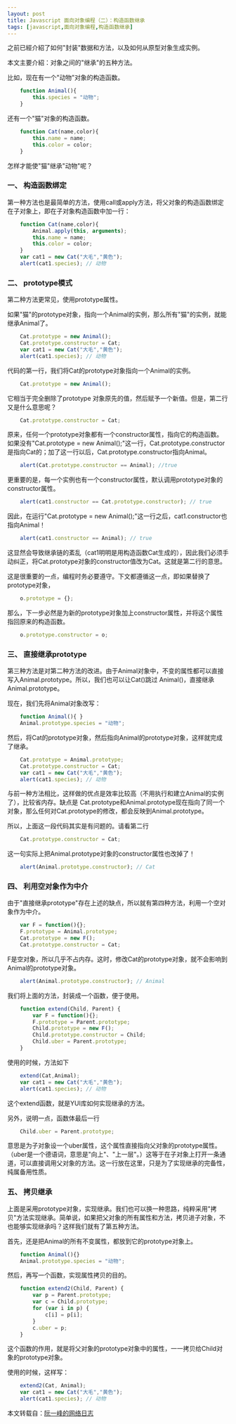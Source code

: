 ```yaml
---
layout: post
title: Javascript 面向对象编程（二）：构造函数继承
tags: [javascript,面向对象编程,构造函数继承]
---
```


之前已經介紹了如何"封装"数据和方法，以及如何从原型对象生成实例。

本文主要介紹：对象之间的"继承"的五种方法。

比如，现在有一个"动物"对象的构造函数。

```javascript
    function Animal(){
        this.species = "动物";
    }
```

还有一个"猫"对象的构造函数。

```javascript
    function Cat(name,color){
        this.name = name;
        this.color = color;
    }
```

怎样才能使"猫"继承"动物"呢？

### 一、 构造函数绑定

第一种方法也是最简单的方法，使用call或apply方法，将父对象的构造函数绑定在子对象上，即在子对象构造函数中加一行：

```javascript
    function Cat(name,color){
        Animal.apply(this, arguments);
        this.name = name;
        this.color = color;
    }
    var cat1 = new Cat("大毛","黄色");
    alert(cat1.species); // 动物
```

### 二、 prototype模式

第二种方法更常见，使用prototype属性。

如果"猫"的prototype对象，指向一个Animal的实例，那么所有"猫"的实例，就能继承Animal了。

```javascript
    Cat.prototype = new Animal();
    Cat.prototype.constructor = Cat;
    var cat1 = new Cat("大毛","黄色");
    alert(cat1.species); // 动物
```

代码的第一行，我们将Cat的prototype对象指向一个Animal的实例。

```javascript
    Cat.prototype = new Animal();
```

它相当于完全删除了prototype 对象原先的值，然后赋予一个新值。但是，第二行又是什么意思呢？

```javascript
    Cat.prototype.constructor = Cat;
```

原来，任何一个prototype对象都有一个constructor属性，指向它的构造函数。如果没有"Cat.prototype = new Animal();"这一行，Cat.prototype.constructor是指向Cat的；加了这一行以后，Cat.prototype.constructor指向Animal。

```javascript
    alert(Cat.prototype.constructor == Animal); //true
```

更重要的是，每一个实例也有一个constructor属性，默认调用prototype对象的constructor属性。

```javascript
    alert(cat1.constructor == Cat.prototype.constructor); // true
```

因此，在运行"Cat.prototype = new Animal();"这一行之后，cat1.constructor也指向Animal！
　　
```javascript
    alert(cat1.constructor == Animal); // true
```

这显然会导致继承链的紊乱（cat1明明是用构造函数Cat生成的），因此我们必须手动纠正，将Cat.prototype对象的constructor值改为Cat。这就是第二行的意思。

这是很重要的一点，编程时务必要遵守。下文都遵循这一点，即如果替换了prototype对象，

```javascript
    o.prototype = {};
```

那么，下一步必然是为新的prototype对象加上constructor属性，并将这个属性指回原来的构造函数。

```javascript
    o.prototype.constructor = o;
```

### 三、 直接继承prototype

第三种方法是对第二种方法的改进。由于Animal对象中，不变的属性都可以直接写入Animal.prototype。所以，我们也可以让Cat()跳过 Animal()，直接继承Animal.prototype。

现在，我们先将Animal对象改写：

```javascript
    function Animal(){ }
    Animal.prototype.species = "动物";
```

然后，将Cat的prototype对象，然后指向Animal的prototype对象，这样就完成了继承。

```javascript　　
    Cat.prototype = Animal.prototype;
    Cat.prototype.constructor = Cat;
    var cat1 = new Cat("大毛","黄色");
    alert(cat1.species); // 动物
```

与前一种方法相比，这样做的优点是效率比较高（不用执行和建立Animal的实例了），比较省内存。缺点是 Cat.prototype和Animal.prototype现在指向了同一个对象，那么任何对Cat.prototype的修改，都会反映到Animal.prototype。

所以，上面这一段代码其实是有问题的。请看第二行

```javascript
    Cat.prototype.constructor = Cat;
```

这一句实际上把Animal.prototype对象的constructor属性也改掉了！

```javascript
    alert(Animal.prototype.constructor); // Cat
```

### 四、 利用空对象作为中介

由于"直接继承prototype"存在上述的缺点，所以就有第四种方法，利用一个空对象作为中介。

```javascript
    var F = function(){};
    F.prototype = Animal.prototype;
    Cat.prototype = new F();
    Cat.prototype.constructor = Cat;
```

F是空对象，所以几乎不占内存。这时，修改Cat的prototype对象，就不会影响到Animal的prototype对象。

```javascript
    alert(Animal.prototype.constructor); // Animal
```

我们将上面的方法，封装成一个函数，便于使用。

```javascript
    function extend(Child, Parent) {
        var F = function(){};
        F.prototype = Parent.prototype;
        Child.prototype = new F();
        Child.prototype.constructor = Child;
        Child.uber = Parent.prototype;
    }
```

使用的时候，方法如下

```javascript
    extend(Cat,Animal);
    var cat1 = new Cat("大毛","黄色");
    alert(cat1.species); // 动物
```

这个extend函数，就是YUI库如何实现继承的方法。

另外，说明一点，函数体最后一行

```javascript
    Child.uber = Parent.prototype;
```

意思是为子对象设一个uber属性，这个属性直接指向父对象的prototype属性。（uber是一个德语词，意思是"向上"、"上一层"。）这等于在子对象上打开一条通道，可以直接调用父对象的方法。这一行放在这里，只是为了实现继承的完备性，纯属备用性质。

### 五、 拷贝继承

上面是采用prototype对象，实现继承。我们也可以换一种思路，纯粹采用"拷贝"方法实现继承。简单说，如果把父对象的所有属性和方法，拷贝进子对象，不也能够实现继承吗？这样我们就有了第五种方法。

首先，还是把Animal的所有不变属性，都放到它的prototype对象上。

```javascript
    function Animal(){}
    Animal.prototype.species = "动物";
```

然后，再写一个函数，实现属性拷贝的目的。

```javascript
    function extend2(Child, Parent) {
        var p = Parent.prototype;
        var c = Child.prototype;
        for (var i in p) {
            c[i] = p[i];
        }
        c.uber = p;
    }
```

这个函数的作用，就是将父对象的prototype对象中的属性，一一拷贝给Child对象的prototype对象。

使用的时候，这样写：

```javascript
    extend2(Cat, Animal);
    var cat1 = new Cat("大毛","黄色");
    alert(cat1.species); // 动物
```

本文转载自：[阮一峰的网络日志](http://www.ruanyifeng.com/blog/2010/05/object-oriented_javascript_inheritance.html)